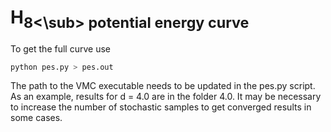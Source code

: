 # H<sub>8<\sub> potential energy curve

To get the full curve use

```bash
python pes.py > pes.out
```

The path to the VMC executable needs to be updated in the pes.py script.
As an example, results for d = 4.0 are in the folder 4.0. It may be necessary to increase the number of stochastic samples to get converged results in some cases.
